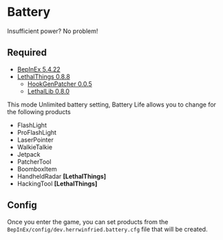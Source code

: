 # Battery

Insufficient power? No problem!

## Required

- [BepInEx 5.4.22](https://github.com/BepInEx/BepInEx/releases/tag/v5.4.22)
- [LethalThings 0.8.8](https://thunderstore.io/c/lethal-company/p/Evaisa/LethalThings/)
  - [HookGenPatcher 0.0.5](https://thunderstore.io/c/lethal-company/p/Evaisa/HookGenPatcher/)
  - [LethalLib 0.8.0](https://thunderstore.io/c/lethal-company/p/Evaisa/LethalLib/)

This mode Unlimited battery setting, Battery Life allows you to change for the following products

- FlashLight
- ProFlashLight
- LaserPointer
- WalkieTalkie
- Jetpack
- PatcherTool
- BoomboxItem
- HandheldRadar **[LethalThings]**
- HackingTool **[LethalThings]**

## Config

Once you enter the game, you can set products from the `BepInEx/config/dev.herrwinfried.battery.cfg` file that will be created.

